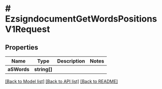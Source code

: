 # # EzsigndocumentGetWordsPositionsV1Request

## Properties

Name | Type | Description | Notes
------------ | ------------- | ------------- | -------------
**aSWords** | **string[]** |  |

[[Back to Model list]](../../README.md#models) [[Back to API list]](../../README.md#endpoints) [[Back to README]](../../README.md)
